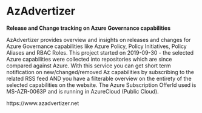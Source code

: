 # AzAdvertizer
<p><b>Release and Change tracking on Azure Governance capabilities</b></p>
<p>AzAdvertizer provides overview and insights on releases and changes for Azure Governance capabilities like Azure Policy, Policy Initiatives, Policy Aliases and RBAC Roles.
This project started on 2019-09-30 - the selected Azure capabilities were collected into repositories which are since compared against Azure. With this service you can get short term notification on new/changed/removed Az capabilities by subscribing to the related RSS feed AND you have a filterable overview on the entirety of the selected capabilities on the website.
The Azure Subscription OfferId used is MS-AZR-0063P and is running in AzureCloud (Public Cloud).</p>
https://www.azadvertizer.net
